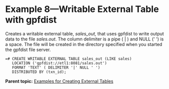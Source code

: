 # Example 8—Writable External Table with gpfdist 

Creates a writable external table, *sales\_out,* that uses gpfdist to write output data to the file *sales.out*. The column delimiter is a pipe \( \| \) and NULL \(' '\) is a space. The file will be created in the directory specified when you started the gpfdist file server.

```
=# CREATE WRITABLE EXTERNAL TABLE sales_out (LIKE sales) 
   LOCATION ('gpfdist://etl1:8081/sales.out')
   FORMAT 'TEXT' ( DELIMITER '|' NULL ' ')
   DISTRIBUTED BY (txn_id);

```

**Parent topic:** [Examples for Creating External Tables](../external/g-creating-external-tables---examples.html)

